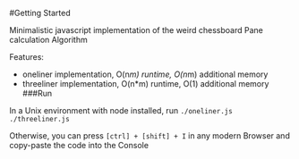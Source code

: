 #Getting Started

Minimalistic javascript implementation of the weird chessboard Pane calculation Algorithm

Features:
* oneliner implementation, O(n*m) runtime, O(n*m) additional memory
* threeliner implementation, O(n*m) runtime, O(1) additional memory
###Run

In a Unix environment with node installed, run 
`./oneliner.js`
`./threeliner.js`

Otherwise, you can press `[ctrl] + [shift] + I` in any modern Browser and copy-paste the code into the Console
